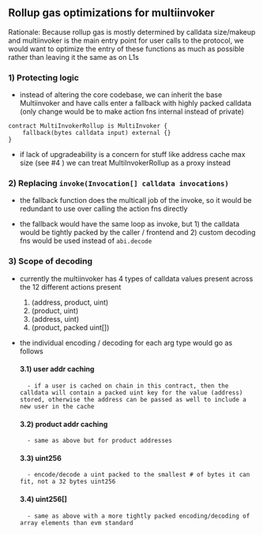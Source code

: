 ## Rollup gas optimizations for multiinvoker
Rationale: Because rollup gas is mostly determined by calldata size/makeup and multiinvoker is the main entry point for user calls to the protocol, we would want to optimize the entry of these functions as much as possible rather than leaving it the same as on L1s 
### 1) Protecting logic
- instead of altering the core codebase, we can inherit the base Multiinvoker and have calls enter a fallback with highly packed calldata (only change would be to make action fns internal instead of private)
```
contract MultiInvokerRollup is MultiInvoker {
    fallback(bytes calldata input) external {}
}

```
- if lack of upgradeability is a concern for stuff like address cache max size (see #4 ) we can treat MultiInvokerRollup as a proxy instead 

### 2) Replacing `invoke(Invocation[] calldata invocations)`
- the fallback function does the multicall job of the invoke, so it would be redundant to use over calling the action fns directly 

- the fallback would have the same loop as invoke, but 1) the calldata would be tightly packed by the caller / frontend and 2) custom decoding fns would be used instead of `abi.decode`

### 3) Scope of decoding
- currently the multiinvoker has 4 types of calldata values present across the 12 different actions present
  
    1) (address, product, uint)
    2) (product, uint)
    3) (address, uint)
    4) (product, packed uint[])

- the individual encoding / decoding for each arg type would go as follows 

    #### 3.1) user addr caching 
        - if a user is cached on chain in this contract, then the calldata will contain a packed uint key for the value (address) stored, otherwise the address can be passed as well to include a new user in the cache
    #### 3.2) product addr caching
        - same as above but for product addresses
    #### 3.3) uint256
        - encode/decode a uint packed to the smallest # of bytes it can fit, not a 32 bytes uint256
    #### 3.4) uint256[]
        - same as above with a more tightly packed encoding/decoding of array elements than evm standard
